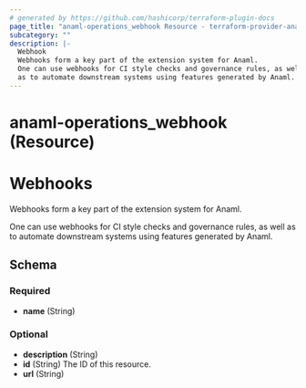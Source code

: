```yaml
---
# generated by https://github.com/hashicorp/terraform-plugin-docs
page_title: "anaml-operations_webhook Resource - terraform-provider-anaml-operations"
subcategory: ""
description: |-
  Webhook
  Webhooks form a key part of the extension system for Anaml.
  One can use webhooks for CI style checks and governance rules, as well
  as to automate downstream systems using features generated by Anaml.
---
```


# anaml-operations_webhook (Resource)

# Webhooks

Webhooks form a key part of the extension system for Anaml.

One can use webhooks for CI style checks and governance rules, as well
as to automate downstream systems using features generated by Anaml.



<!-- schema generated by tfplugindocs -->
## Schema

### Required

- **name** (String)

### Optional

- **description** (String)
- **id** (String) The ID of this resource.
- **url** (String)


